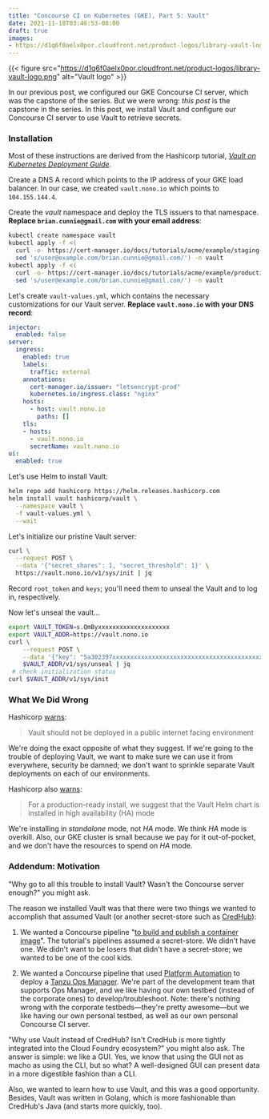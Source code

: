 ```yaml
---
title: "Concourse CI on Kubernetes (GKE), Part 5: Vault"
date: 2021-11-18T03:46:53-08:00
draft: true
images:
- https://d1q6f0aelx0por.cloudfront.net/product-logos/library-vault-logo.png
---
```


{{< figure src="https://d1q6f0aelx0por.cloudfront.net/product-logos/library-vault-logo.png" alt="Vault logo" >}}

In our previous post, we configured our GKE Concourse CI server, which was the
capstone of the series. But we were wrong: _this post_ is the capstone in the
series. In this post, we install Vault and configure our Concourse CI server to
use Vault to retrieve secrets.

### Installation

Most of these instructions are derived from the Hashicorp tutorial, _[Vault on
Kubernetes Deployment
Guide](https://learn.hashicorp.com/tutorials/vault/kubernetes-raft-deployment-guide?in=vault/kubernetes)_.

Create a DNS A record which points to the IP address of your GKE load balancer.
In our case, we created `vault.nono.io` which points to `104.155.144.4`.

Create the _vault_ namespace and deploy the TLS issuers to that namespace.
**Replace `brian.cunnie@gmail.com` with your email address**:

```bash
kubectl create namespace vault
kubectl apply -f <(
  curl -o- https://cert-manager.io/docs/tutorials/acme/example/staging-issuer.yaml |
  sed 's/user@example.com/brian.cunnie@gmail.com/') -n vault
kubectl apply -f <(
  curl -o- https://cert-manager.io/docs/tutorials/acme/example/production-issuer.yaml |
  sed 's/user@example.com/brian.cunnie@gmail.com/') -n vault
```

Let's create `vault-values.yml`, which contains the necessary customizations for
our Vault server.
**Replace `vault.nono.io` with your DNS record**:

```yaml
injector:
  enabled: false
server:
  ingress:
    enabled: true
    labels:
      traffic: external
    annotations:
      cert-manager.io/issuer: "letsencrypt-prod"
      kubernetes.io/ingress.class: "nginx"
    hosts:
      - host: vault.nono.io
        paths: []
    tls:
    - hosts:
      - vault.nono.io
      secretName: vault.nono.io
ui:
  enabled: true
```

Let's use Helm to install Vault:

```bash
helm repo add hashicorp https://helm.releases.hashicorp.com
helm install vault hashicorp/vault \
  --namespace vault \
  -f vault-values.yml \
  --wait
```

Let's initialize our pristine Vault server:

```bash
curl \
  --request POST \
  --data '{"secret_shares": 1, "secret_threshold": 1}' \
  https://vault.nono.io/v1/sys/init | jq
```

Record `root_token` and `keys`; you'll need them to unseal the Vault and to log
in, respectively.

Now let's unseal the vault...

```bash
export VAULT_TOKEN=s.QmByxxxxxxxxxxxxxxxxxxxx
export VAULT_ADDR=https://vault.nono.io
curl \
    --request POST \
    --data '{"key": "5a302397xxxxxxxxxxxxxxxxxxxxxxxxxxxxxxxxxxxxxxxxxxxxxxxxxxxxxxxx"}' \
    $VAULT_ADDR/v1/sys/unseal | jq
 # check initialization status
curl $VAULT_ADDR/v1/sys/init
```

### What We Did Wrong

Hashicorp
[warns](https://learn.hashicorp.com/tutorials/vault/kubernetes-raft-deployment-guide?in=vault/kubernetes#vault-ui):

> Vault should not be deployed in a public internet facing environment

We're doing the exact opposite of what they suggest. If we're going to the
trouble of deploying Vault, we want to make sure we can use it from everywhere,
security be damned; we don't want to sprinkle separate Vault deployments on each
of our environments.

Hashicorp also
[warns](https://learn.hashicorp.com/tutorials/vault/kubernetes-raft-deployment-guide?in=vault/kubernetes#configure-vault-helm-chart):

> For a production-ready install, we suggest that the Vault Helm chart is
> installed in high availability (HA) mode

We're installing in _standalone_ mode, not _HA_ mode. We think _HA_ mode is
overkill. Also, our GKE cluster is small because we pay for it out-of-pocket,
and we don't have the resources to spend on _HA_ mode.

### Addendum: Motivation

"Why go to all this trouble to install Vault? Wasn't the Concourse server
enough?" you might ask.

The reason we installed Vault was that there were two things we wanted to
accomplish that assumed Vault (or another secret-store such as
[CredHub](https://github.com/cloudfoundry/credhub)):

1. We wanted a Concourse pipeline "[to build and publish a container
   image](https://blog.concourse-ci.org/how-to-build-and-publish-a-container-image/)".
   The tutorial's pipelines assumed a secret-store. We didn't have one. We didn't
   want to be losers that didn't have a secret-store; we wanted to be one of the
   cool kids.

1. We wanted a Concourse pipeline that used [Platform
   Automation](https://docs.pivotal.io/platform-automation/v5.0/index.html) to
   deploy a [Tanzu Ops
   Manager](https://tanzu.vmware.com/components/ops-manager). We're part of the
   development team that supports Ops Manager, and we like having our own
   testbed (instead of the corporate ones) to develop/troubleshoot. Note:
   there's nothing wrong with the corporate testbeds—they're pretty awesome—but
   we like having our own personal testbed, as well as our own personal
   Concourse CI server.

"Why use Vault instead of CredHub? Isn't CredHub is more tightly integrated into
the Cloud Foundry ecosystem?" you might also ask. The answer is simple: we like
a GUI. Yes, we know that using the GUI not as macho as using the CLI, but so
what?  A well-designed GUI can present data in a more digestible fashion than a
CLI.

Also, we wanted to learn how to use Vault, and this was a good opportunity.
Besides, Vault was written in Golang, which is more fashionable than CredHub's
Java (and starts more quickly, too).
